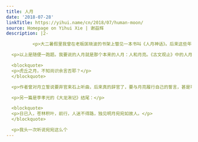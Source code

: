 ```yaml
---
title: 人月
date: '2018-07-28'
linkTitle: https://yihui.name/cn/2018/07/human-moon/
source: Homepage on Yihui Xie | 谢益辉
description: |2-

          <p>大二暑假里我曾在老板匡晓波的书架上瞥见一本书叫《人月神话》。后来这些年偶尔也会看见这个书名，似乎很有名的样子，但我不知道它是讲什么的，一直以为它是一本科幻小说（当时我就有些奇怪，为什么一堆软件书中插着一本科幻小说）。直到最近看了《黑客与画家》中作者的转述，才知道原来其中“月”不是指月亮，而是一个月的“月”；同样，“人”也不是泛指的人类，而是指工人（码工）。嗬，这翻译。</p>

  <p>以上是随便一跑题。我要说的人月就是那个本来的人月：人和月亮。《古文观止》中的人月给我留下印象的有两篇。一篇是袁宏道的《虎丘记》结尾：</p>

  <blockquote>
  <p>虎丘之月，不知尚识余言否耶？</p>
  </blockquote>

  <p>作者曾对月立誓说要弃官来石上听曲，后来真的辞官了，要与月亮履行自己的誓言，甚是可爱，同时也有种形单影只、遗世独立之感。</p>

  <p>另一篇是李孝光的《大龙湫记》结尾：</p>

  <blockquote>
  <p>日已入，苍林积叶，前行，人迷不得路，独见明月宛宛如故人。</p>
  </blockquote>

  <p>我头一次听说宛宛这么个
---
```

